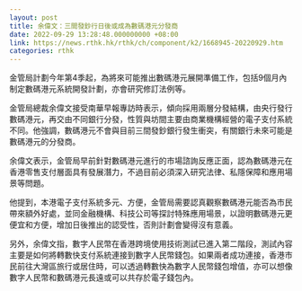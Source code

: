 ```yaml
---
layout: post
title: 余偉文：三間發鈔行日後或成為數碼港元分發商
date: 2022-09-29 13:28:48.000000000 +08:00
link: https://news.rthk.hk/rthk/ch/component/k2/1668945-20220929.htm
categories: rthk
---
```


金管局計劃今年第4季起，為將來可能推出數碼港元展開準備工作，包括9個月內制定數碼港元系統開發計劃，亦會研究修訂法例等。

金管局總裁余偉文接受南華早報專訪時表示，傾向採用兩層分發結構，由央行發行數碼港元，再交由不同銀行分發，性質與坊間主要由商業機構經營的電子支付系統不同。他強調，數碼港元不會與目前三間發鈔銀行發生衝突，有關銀行未來可能是數碼港元的分發商。

余偉文表示，金管局早前針對數碼港元進行的市場諮詢反應正面，認為數碼港元在香港零售支付層面具有發展潛力，不過目前必須深入研究法律、私隱保障和應用場景等問題。

他提到，本港電子支付系統多元、方便，金管局需要認真觀察數碼港元能否為市民帶來額外好處，並同金融機構、科技公司等探討特殊應用場景，以證明數碼港元更便宜和方便，增加日後推出的認受性，否則計劃會變得沒有意義。

另外，余偉文指，數字人民幣在香港跨境使用技術測試已進入第二階段，測試內容主要是如何將轉數快支付系統連接到數字人民幣錢包。如果兩者成功連接，香港市民前往大灣區旅行或居住時，可以透過轉數快為數字人民幣錢包增值，亦可以想像數字人民幣和數碼港元長遠或可以共存於電子錢包內。
